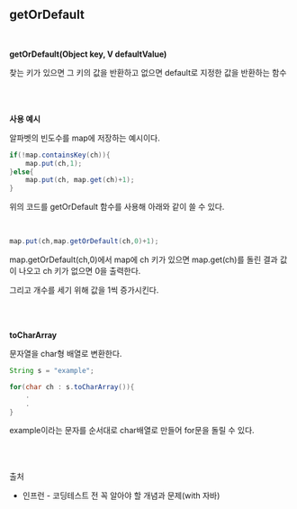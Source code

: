 ## getOrDefault

<br>

__getOrDefault(Object key, V defaultValue)__

찾는 키가 있으면 그 키의 값을 반환하고 없으면 default로 지정한 값을 반환하는 함수

<br>
<br>

__사용 예시__

알파벳의 빈도수를 map에 저장하는 예시이다.


```java
if(!map.containsKey(ch)){
    map.put(ch,1);
}else{
    map.put(ch, map.get(ch)+1);
}
```
위의 코드를 getOrDefault 함수를 사용해 아래와 같이 쓸 수 있다.

<br>

```java
map.put(ch,map.getOrDefault(ch,0)+1);
```
map.getOrDefault(ch,0)에서 map에 ch 키가 있으면 map.get(ch)를 돌린 결과 값이 나오고 ch 키가 없으면 0을 출력한다.

그리고 개수를 세기 위해 값을 1씩 증가시킨다.

<br>
<br>


__toCharArray__

문자열을 char형 배열로 변환한다.

```java
String s = "example";

for(char ch : s.toCharArray()){
    .
    .
}
```
example이라는 문자를 순서대로 char배열로 만들어 for문을 돌릴 수 있다.


<br>
<br>


출처

* 인프런 - 코딩테스트 전 꼭 알아야 할 개념과 문제(with 자바)